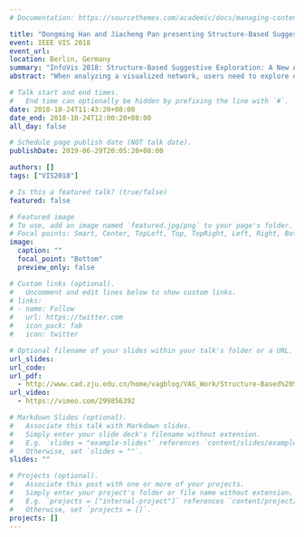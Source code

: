 ```yaml
---
# Documentation: https://sourcethemes.com/academic/docs/managing-content/

title: "Dongming Han and Jiacheng Pan presenting Structure-Based Suggestive Exploration at IEEE VAST 2018"
event: IEEE VIS 2018
event_url:
location: Berlin, Germany
summary: "InfoVis 2018: Structure-Based Suggestive Exploration: A New Approach for Effective Exploration of Large Networks"
abstract: "When analyzing a visualized network, users need to explore different sections of the network to gain insight. However, effective exploration of large networks is often a challenge. While various tools are available for users to explore the global and local features of a network, these tools usually require significant interaction activities, such as repetitive navigation actions to follow network nodes and edges. In this paper, we propose a structure-based suggestive exploration approach to support effective exploration of large networks by suggesting appropriate structures upon user request. Encoding nodes with vectorized representations by transforming information of surrounding structures of nodes into a high dimensional space, our approach can identify similar structures within a large network, enable user interaction with multiple similar structures simultaneously, and guide the exploration of unexplored structures. We develop a web-based visual exploration system to incorporate this suggestive exploration approach and compare performances of our approach under different vectorizing methods and networks. We also present the usability and effectiveness of our approach through a controlled user study with two datasets."

# Talk start and end times.
#   End time can optionally be hidden by prefixing the line with `#`.
date: 2018-10-24T11:43:20+08:00
date_end: 2018-10-24T12:00:20+08:00
all_day: false

# Schedule page publish date (NOT talk date).
publishDate: 2019-06-29T20:05:20+08:00

authors: []
tags: ["VIS2018"]

# Is this a featured talk? (true/false)
featured: false

# Featured image
# To use, add an image named `featured.jpg/png` to your page's folder.
# Focal points: Smart, Center, TopLeft, Top, TopRight, Left, Right, BottomLeft, Bottom, BottomRight.
image:
  caption: ""
  focal_point: "Bottom"
  preview_only: false

# Custom links (optional).
#   Uncomment and edit lines below to show custom links.
# links:
# - name: Follow
#   url: https://twitter.com
#   icon_pack: fab
#   icon: twitter

# Optional filename of your slides within your talk's folder or a URL.
url_slides:
url_code:
url_pdf:
  - http://www.cad.zju.edu.cn/home/vagblog/VAG_Work/Structure-Based%20Suggestive%20Exploration.pdf
url_video:
  - https://vimeo.com/299856392

# Markdown Slides (optional).
#   Associate this talk with Markdown slides.
#   Simply enter your slide deck's filename without extension.
#   E.g. `slides = "example-slides"` references `content/slides/example-slides.md`.
#   Otherwise, set `slides = ""`.
slides: ""

# Projects (optional).
#   Associate this post with one or more of your projects.
#   Simply enter your project's folder or file name without extension.
#   E.g. `projects = ["internal-project"]` references `content/project/deep-learning/index.md`.
#   Otherwise, set `projects = []`.
projects: []
---
```

